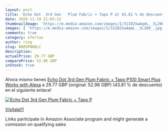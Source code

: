 ```yaml
---
layout: post
title: 'Echo Dot  3rd Gen   Plum Fabric + Tapo P al 43.81 % de descuento'
date: 2020-11-19 21:03:12
thumbnailImage: 'https://m.media-amazon.com/images/I/31I82SwAqmL._SL200_.jpg'
images: [ 'https://m.media-amazon.com/images/I/31I82SwAqmL._SL200_.jpg' ]
comments: true
category: ofertas
author: ring
slug: B085PNKBLC
description:
actualPrice: 29.77 GBP
comparePrice: 52.98 GBP
inStock: true
---
```


Ahora mismo tienes [Echo Dot  3rd Gen   Plum Fabric + Tapo P100 Smart Plug  Works with Alexa](https://www.amazon.co.uk/dp/B085PNKBLC/?tag=tolees0a-21) a 29.77 GBP (original: 52.98 GBP) (43.81 %  de descuento) en el siguiente enlace!

[![Echo Dot  3rd Gen   Plum Fabric + Tapo P](https://m.media-amazon.com/images/I/31I82SwAqmL._SL200_.jpg)](https://www.amazon.co.uk/dp/B085PNKBLC/?tag=tolees0a-21)

[Visítala!!!](https://www.amazon.co.uk/dp/B085PNKBLC/?tag=tolees0a-21)

Links participate in Amazon Associate program and might generate a comission on qualifying sales
